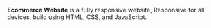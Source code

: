 **Ecommerce Website** is a fully responsive website, Responsive for all devices, build using HTML, CSS, and JavaScript.
